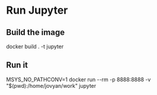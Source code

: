 # Run Jupyter 

## Build the image 
docker build . -t jupyter

## Run it
MSYS_NO_PATHCONV=1 docker run --rm -p 8888:8888 -v "$(pwd):/home/jovyan/work" jupyter